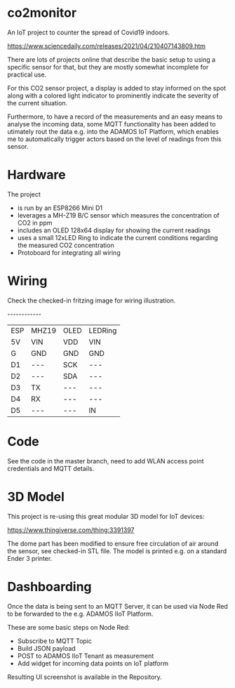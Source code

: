 # co2monitor

An IoT project to counter the spread of Covid19 indoors. 

https://www.sciencedaily.com/releases/2021/04/210407143809.htm

There are lots of projects online that describe the basic setup to using a specific sensor for that, but they are mostly somewhat incomplete for practical use.

For this CO2 sensor project, a display is added to stay informed on the spot along with a colored light indicator to prominently indicate the severity of the current situation.

Furthermore, to have a record of the measurements and an easy means to analyse the incoming data, some MQTT functionality has been added to utimately rout the data e.g. into the ADAMOS IoT Platform, which enables me to automatically trigger actors based on the level of readings from this sensor.


# Hardware

The project 
- is run by an ESP8266 Mini D1
- leverages a MH-Z19 B/C sensor which measures the concentration of CO2 in ppm
- includes an OLED 128x64 display for showing the current readings
- uses a small 12xLED Ring to indicate the current conditions regarding the measured CO2 concentration
- Protoboard for integrating all wiring

# Wiring

Check the checked-in fritzing image for wiring illustration.

<table>
    <tr>
      <td>ESP</td><td>MHZ19</td> <td>OLED</td> <td>LEDRing</td>
    </tr>
    <tr>
      <td>5V</td> <td>VIN</td>---<td>VDD</td>---<td>VIN</td>
    </tr>
    <tr>
      <td>G</td> <td>GND</td>---<td>GND</td>---<td>GND</td>
    </tr>
    <tr>
      <td>D1</td> <td>---</td> <td>SCK</td> <td>---</td> 
    </tr>
    <tr>
      <td>D2</td> <td>---</td> <td>SDA</td> <td>---</td> 
    </tr>
    <tr>
      <td>D3</td> <td>TX</td> <td>---</td><td>---</td> 
    </tr>
    <tr>
      <td>D4</td> <td>RX</td> <td>---</td><td>---</td> 
    </tr>
    <tr>
      <td>D5</td> <td>---</td><td>---</td> <td>IN</td>
    </tr>
</table>

# Code

See the code in the master branch, need to add WLAN access point credentials and MQTT details.


# 3D Model

This project is re-using this great modular 3D model for IoT devices:

https://www.thingiverse.com/thing:3391397

The dome part has been modified to ensure free circulation of air around the sensor, see checked-in STL file. 
The model is printed e.g. on a standard Ender 3 printer.

# Dashboarding 

Once the data is being sent to an MQTT Server, it can be used via Node Red to be forwarded to the e.g. ADAMOS IIoT Platform. 

These are some basic steps on Node Red:

* Subscribe to MQTT Topic  
* Build JSON payload
* POST to ADAMOS IIoT Tenant as measurement
* Add widget for incoming data points on IoT platform

Resulting UI screenshot is available in the Repository.

